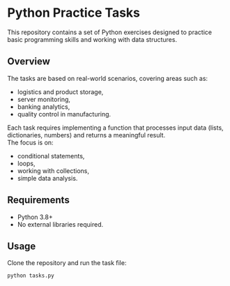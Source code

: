 # Python Practice Tasks

This repository contains a set of Python exercises designed to practice basic programming skills and working with data structures.  

## Overview
The tasks are based on real-world scenarios, covering areas such as:
- logistics and product storage,  
- server monitoring,  
- banking analytics,  
- quality control in manufacturing.  

Each task requires implementing a function that processes input data (lists, dictionaries, numbers) and returns a meaningful result.  
The focus is on:
- conditional statements,  
- loops,  
- working with collections,  
- simple data analysis.  

## Requirements
- Python 3.8+  
- No external libraries required.  

## Usage
Clone the repository and run the task file:  
```bash
python tasks.py


